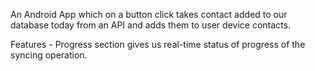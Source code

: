 An Android App which on a button click takes contact added to our
database today from an API and adds them to user device contacts.

Features -  Progress section gives us real-time status of progress of the syncing operation.

